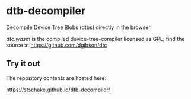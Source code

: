 # dtb-decompiler

Decompile Device Tree Blobs (dtbs) directly in the browser.

*dtc.wasm* is the compiled device-tree-compiler licensed as GPL; find the source at https://github.com/dgibson/dtc

## Try it out

The repository contents are hosted here:

https://stschake.github.io/dtb-decompiler/
